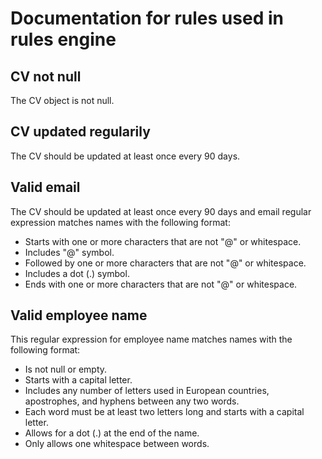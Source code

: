 # Documentation for rules used in rules engine

## CV not null

The CV object is not null.

## CV updated regularily

The CV should be updated at least once every 90 days.

## Valid email

The CV should be updated at least once every 90 days and email regular expression matches names with the following format:

- Starts with one or more characters that are not "@" or whitespace.
- Includes "@" symbol.
- Followed by one or more characters that are not "@" or whitespace.
- Includes a dot (.) symbol.
- Ends with one or more characters that are not "@" or whitespace.

## Valid employee name

This regular expression for employee name matches names with the following format:

- Is not null or empty.
- Starts with a capital letter.
- Includes any number of letters used in European countries, apostrophes, and hyphens between any two words.
- Each word must be at least two letters long and starts with a capital letter.
- Allows for a dot (.) at the end of the name.
- Only allows one whitespace between words.
